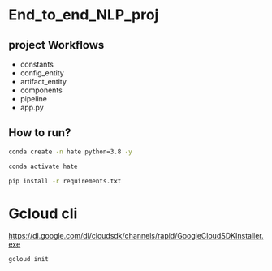 # End_to_end_NLP_proj


## project Workflows

- constants
- config_entity
- artifact_entity
- components    
- pipeline
- app.py


## How to run?

```bash
conda create -n hate python=3.8 -y
```


```bash
conda activate hate 
```



```bash
pip install -r requirements.txt
```


# Gcloud cli
https://dl.google.com/dl/cloudsdk/channels/rapid/GoogleCloudSDKInstaller.exe



```bash
gcloud init
```
